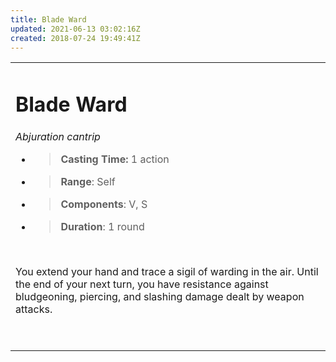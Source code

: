 ```yaml
---
title: Blade Ward
updated: 2021-06-13 03:02:16Z
created: 2018-07-24 19:49:41Z
---
```


<table><tbody><tr class="odd"><td><h1 id="blade-ward"><strong>Blade Ward</strong></h1><p><em>Abjuration cantrip</em></p><ul><li><blockquote><p><strong>Casting Time:</strong> 1 action</p></blockquote></li><li><blockquote><p><strong>Range</strong>: Self</p></blockquote></li><li><blockquote><p><strong>Components</strong>: V, S</p></blockquote></li><li><blockquote><p><strong>Duration</strong>: 1 round</p></blockquote></li></ul><p> </p><p>You extend your hand and trace a sigil of warding in the air. Until the end of your next turn, you have resistance against bludgeoning, piercing, and slashing damage dealt by weapon attacks.</p><p> </p></td></tr></tbody></table>
